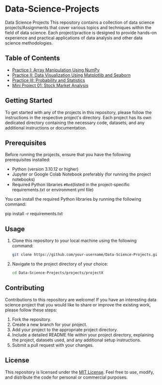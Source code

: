 # Data-Science-Projects
Data Science Projects
This repository contains a collection of data science projects/Assignments that cover various topics and techniques within the field of data science. Each project/practice is designed to provide hands-on experience and practical applications of data analysis and other data science methodologies.


## Table of Contents

- [Practice I: Array Manipulation Using NumPy](projects/project1)
- [Practice II: Data Visualization Using Matplotlib and Seaborn](projects/project2)
- [Practice III: Probability and Statistics](projects/project3)
- [Mini Project 01: Stock Market Analysis](projects/project5)

## Getting Started

To get started with any of the projects in this repository, please follow the instructions in the respective project's directory. Each project has its own dedicated directory containing the necessary code, datasets, and any additional instructions or documentation.

## Prerequisites

Before running the projects, ensure that you have the following prerequisites installed:

- Python (version 3.10.12 or higher)
- Jupyter or Google Colab Notebook preferably (for running the project notebooks)
- Required Python libraries `#Red`(listed in the project-specific requirements.txt or environment.yml file)

You can install the required Python libraries by running the following command:

   pip install -r requirements.txt

## Usage
1. Clone this repository to your local machine using the following command:

   ```bash
   git clone https://github.com/your-username/Data-Science-Projects.git

 2. Navigate to the project directory of your choice:
    ```bash
    cd Data-Science-Projects/projects/projectX    

## Contributing
Contributions to this repository are welcome! If you have an interesting data science project that you would like to share or improve the  existing work, please follow these steps:

1. Fork the repository.
2. Create a new branch for your project.
3. Add your project to the appropriate project directory.
4. Include a detailed README file within your project directory, explaining the project, datasets used, and any additional setup instructions.
5. Submit a pull request with your changes.

## License
This repository is licensed under the [MIT License](https://github.com/thabangrapotu/Data-Science-Projects/blob/main/LICENSE). Feel free to use, modify, and distribute the code for personal or commercial purposes.
